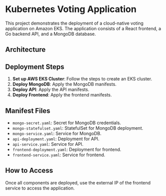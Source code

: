 # Kubernetes Voting Application

This project demonstrates the deployment of a cloud-native voting application on Amazon EKS. The application consists of a React frontend, a Go backend API, and a MongoDB database.

## Architecture


## Deployment Steps

1. **Set up AWS EKS Cluster**: Follow the steps to create an EKS cluster.
2. **Deploy MongoDB**: Apply the MongoDB manifests.
3. **Deploy API**: Apply the API manifests.
4. **Deploy Frontend**: Apply the frontend manifests.

## Manifest Files

- `mongo-secret.yaml`: Secret for MongoDB credentials.
- `mongo-statefulset.yaml`: StatefulSet for MongoDB deployment.
- `mongo-service.yaml`: Service for MongoDB.
- `api-deployment.yaml`: Deployment for API.
- `api-service.yaml`: Service for API.
- `frontend-deployment.yaml`: Deployment for frontend.
- `frontend-service.yaml`: Service for frontend.

## How to Access

Once all components are deployed, use the external IP of the frontend service to access the application.
